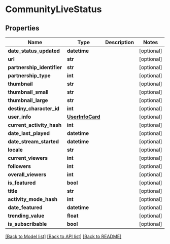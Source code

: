 # CommunityLiveStatus

## Properties
Name | Type | Description | Notes
------------ | ------------- | ------------- | -------------
**date_status_updated** | **datetime** |  | [optional] 
**url** | **str** |  | [optional] 
**partnership_identifier** | **str** |  | [optional] 
**partnership_type** | **int** |  | [optional] 
**thumbnail** | **str** |  | [optional] 
**thumbnail_small** | **str** |  | [optional] 
**thumbnail_large** | **str** |  | [optional] 
**destiny_character_id** | **int** |  | [optional] 
**user_info** | [**UserInfoCard**](UserInfoCard.md) |  | [optional] 
**current_activity_hash** | **int** |  | [optional] 
**date_last_played** | **datetime** |  | [optional] 
**date_stream_started** | **datetime** |  | [optional] 
**locale** | **str** |  | [optional] 
**current_viewers** | **int** |  | [optional] 
**followers** | **int** |  | [optional] 
**overall_viewers** | **int** |  | [optional] 
**is_featured** | **bool** |  | [optional] 
**title** | **str** |  | [optional] 
**activity_mode_hash** | **int** |  | [optional] 
**date_featured** | **datetime** |  | [optional] 
**trending_value** | **float** |  | [optional] 
**is_subscribable** | **bool** |  | [optional] 

[[Back to Model list]](../README.md#documentation-for-models) [[Back to API list]](../README.md#documentation-for-api-endpoints) [[Back to README]](../README.md)



